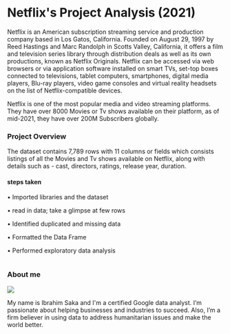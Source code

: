 # Netflix's Project Analysis (2021)
Netflix is an American subscription streaming service and production company based in Los Gatos, California. Founded on August 29, 1997 by Reed Hastings and Marc Randolph in Scotts Valley, California, it offers a film and television series library through distribution deals as well as its own productions, known as Netflix Originals. Netflix can be accessed via web browsers or via application software installed on smart TVs, set-top boxes connected to televisions, tablet computers, smartphones, digital media players, Blu-ray players, video game consoles and virtual reality headsets on the list of Netflix-compatible devices.

Netflix is one of the most popular media and video streaming platforms. They have over 8000 Movies or Tv shows available on their platform, as of mid-2021, they have 
over 200M Subscribers globally.

### Project Overview
The dataset contains 7,789 rows with 11 columns or fields which consists listings of all the Movies and Tv shows available on Netflix, along with details such as - cast, directors, ratings, release year, duration.
#### steps  taken 
• Imported libraries and the dataset

•	read in data; take a glimpse at few rows

•	Identified  duplicated and missing data

• Formatted the Data Frame

•	Performed exploratory data analysis 

![]()






### About me

![](/images/pass.png)

My name is Ibrahim Saka and I'm a certified Google data analyst. I’m passionate about helping businesses and industries to succeed. Also, I’m a firm believer in using data to address humanitarian issues and make the world better.



